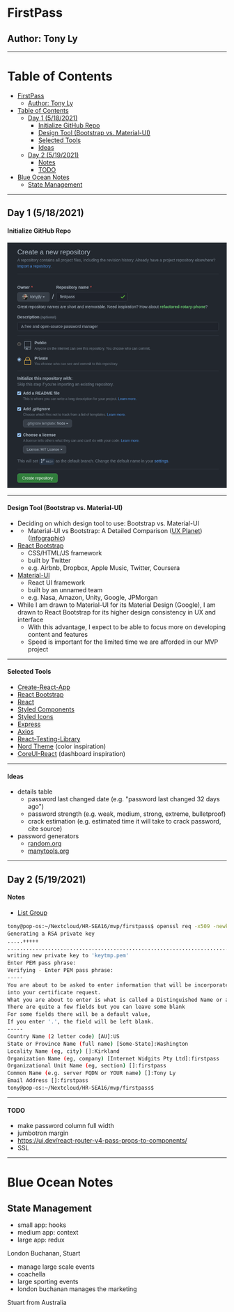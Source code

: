 # FirstPass
## Author: Tony Ly

---

# Table of Contents
- [FirstPass](#firstpass)
  - [Author: Tony Ly](#author-tony-ly)
- [Table of Contents](#table-of-contents)
  - [Day 1 (5/18/2021)](#day-1-5182021)
      - [Initialize GitHub Repo](#initialize-github-repo)
      - [Design Tool (Bootstrap vs. Material-UI)](#design-tool-bootstrap-vs-material-ui)
      - [Selected Tools](#selected-tools)
      - [Ideas](#ideas)
  - [Day 2 (5/19/2021)](#day-2-5192021)
      - [Notes](#notes)
      - [TODO](#todo)
- [Blue Ocean Notes](#blue-ocean-notes)
  - [State Management](#state-management)

---

## Day 1 (5/18/2021)

#### Initialize GitHub Repo

![](images/2021-05-18-09-42-20.png)

---

#### Design Tool (Bootstrap vs. Material-UI)
- Deciding on which design tool to use: Bootstrap vs. Material-UI
- - Material-UI vs Bootstrap: A Detailed Comparison ([UX Planet](https://uxplanet.org/material-ui-vs-bootstrap-a-detailed-comparison-8fc9151db5ed)) ([Infographic](https://miro.medium.com/max/700/0*Hrk9TH0yeTiVKjMA.png))
- [React Bootstrap](https://react-bootstrap.github.io/)
  - CSS/HTML/JS framework
  - built by Twitter
  - e.g. Airbnb, Dropbox, Apple Music, Twitter, Coursera
- [Material-UI](https://material-ui.com/)
  - React UI framework
  - built by an unnamed team
  - e.g. Nasa, Amazon, Unity, Google, JPMorgan
- While I am drawn to Material-UI for its Material Design (Google), I am drawn to React Bootstrap for its higher design consistency in UX and interface
  - With this advantage, I expect to be able to focus more on developing content and features
  - Speed is important for the limited time we are afforded in our MVP project

---

#### Selected Tools
- [Create-React-App](https://create-react-app.dev/)
- [React Bootstrap](https://react-bootstrap.github.io/)
- [React](https://reactjs.org/)
- [Styled Components](https://styled-components.com/)
- [Styled Icons](https://styled-icons.js.org/)
- [Express](https://expressjs.com/en/guide/routing.html)
- [Axios](https://www.npmjs.com/package/axios)
- [React-Testing-Library](https://testing-library.com/docs/react-testing-library/intro/#!)
- [Nord Theme](https://www.nordtheme.com/docs/colors-and-palettes) (color inspiration)
- [CoreUI-React](https://github.com/coreui/coreui-react) (dashboard inspiration)

---

#### Ideas
- details table
  - password last changed date (e.g. "password last changed 32 days ago")
  - password strength (e.g. weak, medium, strong, extreme, bulletproof)
  - crack estimation (e.g. estimated time it will take to crack password, cite source)
- password generators
  - [random.org](https://www.random.org/passwords/)
  - [manytools.org](https://manytools.org/network/password-generator/)

---

## Day 2 (5/19/2021)
#### Notes
- [List Group](https://www.w3schools.com/howto/howto_css_list_group.asp)

```bash
tony@pop-os:~/Nextcloud/HR-SEA16/mvp/firstpass$ openssl req -x509 -newkey rsa:2048 -keyout keytmp.pem -out cert.pem -days 365
Generating a RSA private key
.....+++++
.....................................................................................................................................+++++
writing new private key to 'keytmp.pem'
Enter PEM pass phrase:
Verifying - Enter PEM pass phrase:
-----
You are about to be asked to enter information that will be incorporated
into your certificate request.
What you are about to enter is what is called a Distinguished Name or a DN.
There are quite a few fields but you can leave some blank
For some fields there will be a default value,
If you enter '.', the field will be left blank.
-----
Country Name (2 letter code) [AU]:US
State or Province Name (full name) [Some-State]:Washington
Locality Name (eg, city) []:Kirkland
Organization Name (eg, company) [Internet Widgits Pty Ltd]:firstpass
Organizational Unit Name (eg, section) []:firstpass
Common Name (e.g. server FQDN or YOUR name) []:Tony Ly
Email Address []:firstpass
tony@pop-os:~/Nextcloud/HR-SEA16/mvp/firstpass$
```

---


#### TODO
- make password column full width
- jumbotron margin
- https://ui.dev/react-router-v4-pass-props-to-components/
- SSL


---

# Blue Ocean Notes

## State Management
- small app: hooks
- medium app: context
- large app: redux

London Buchanan, Stuart
- manage large scale events
- coachella
- large sporting events
- london buchanan manages the marketing

Stuart from Australia


